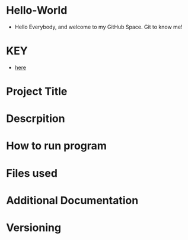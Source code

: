 # Hello-World
* Hello Everybody, and welcome to my GitHub Space. Git to know me!
# KEY
* [here](#Project-Title)
  
# Project Title
# Descrpition
# How to run program
# Files used
# Additional Documentation
# Versioning

